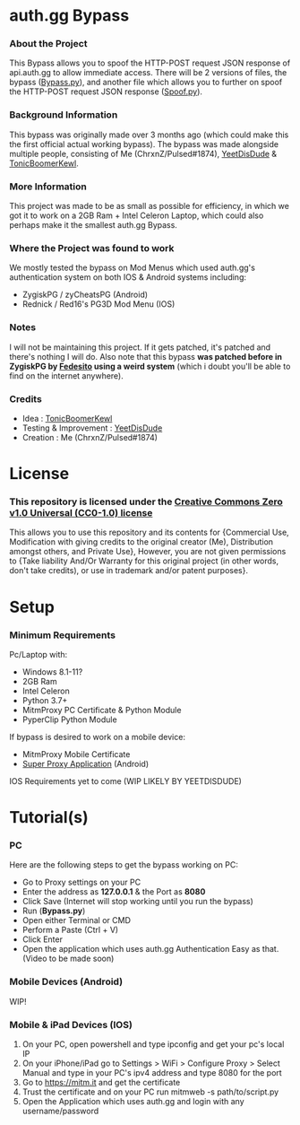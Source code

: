 # auth.gg Bypass
### About the Project
This Bypass allows you to spoof the HTTP-POST request JSON response of api.auth.gg to allow immediate access.
There will be 2 versions of files, the bypass ([Bypass.py](https://github.com/ChrxnZ/Auth.GG-MitmProxy-Bypass/blob/main/src/Bypass.py)), and another file which allows you to further on spoof the HTTP-POST request JSON response ([Spoof.py](https://github.com/ChrxnZ/Auth.GG-MitmProxy-Bypass/blob/main/src/Spoof.py)).
### Background Information
This bypass was originally made over 3 months ago (which could make this the first official actual working bypass). The bypass was made alongside multiple people, consisting of Me (ChrxnZ/Pulsed#1874), [YeetDisDude](https://github.com/YeetDisDude) & [TonicBoomerKewl](https://github.com/TonicBoomerKewl).
### More Information
This project was made to be as small as possible for efficiency, in which we got it to work on a 2GB Ram + Intel Celeron Laptop, which could also perhaps make it the smallest auth.gg Bypass.
### Where the Project was found to work
We mostly tested the bypass on Mod Menus which used auth.gg's authentication system on both IOS & Android systems including:
- ZygiskPG / zyCheatsPG (Android)
- Rednick / Red16's PG3D Mod Menu (IOS)
### Notes
I will not be maintaining this project. If it gets patched, it's patched and there's nothing I will do. Also note that this bypass **was patched before in ZygiskPG by [Fedesito](https://github.com/fedes1to) using a weird system** (which i doubt you'll be able to find on the internet anywhere).
### Credits
- Idea : [TonicBoomerKewl](https://github.com/TonicBoomerKewl)
- Testing & Improvement : [YeetDisDude](https://github.com/YeetDisDude)
- Creation : Me (ChrxnZ/Pulsed#1874)
# License
### This repository is licensed under the [Creative Commons Zero v1.0 Universal (CC0-1.0) license](https://github.com/ChrxnZ/Auth.GG-MitmProxy-Bypass/blob/main/LICENSE)
This allows you to use this repository and its contents for {Commercial Use, Modification with giving credits to the original creator (Me), Distribution amongst others, and Private Use}, However, you are not given permissions to {Take liability And/Or Warranty for this original project (in other words, don't take credits), or use in trademark and/or patent purposes}.

# Setup
### Minimum Requirements
Pc/Laptop with:
- Windows 8.1-11?
- 2GB Ram
- Intel Celeron
- Python 3.7+
- MitmProxy PC Certificate & Python Module
- PyperClip Python Module

If bypass is desired to work on a mobile device:
- MitmProxy Mobile Certificate
- [Super Proxy Application](https://play.google.com/store/apps/details?id=com.scheler.superproxy) (Android)

IOS Requirements yet to come (WIP LIKELY BY YEETDISDUDE)

# Tutorial(s)
### PC
Here are the following steps to get the bypass working on PC:
- Go to Proxy settings on your PC
- Enter the address as **127.0.0.1** & the Port as **8080**
- Click Save (Internet will stop working until you run the bypass)
- Run (**Bypass.py**)
- Open either Terminal or CMD
- Perform a Paste (Ctrl + V)
- Click Enter
- Open the application which uses auth.gg Authentication
Easy as that. (Video to be made soon)
### Mobile Devices (Android)
WIP!
### Mobile & iPad Devices (IOS)
1) On your PC, open powershell and type ipconfig and get your pc's local IP
2) On your iPhone/iPad go to Settings > WiFi > Configure Proxy > Select Manual and type in your PC's ipv4 address and type 8080 for the port
3) Go to https://mitm.it and get the certificate
4) Trust the certificate and on your PC run mitmweb -s path/to/script.py
5) Open the Application which uses auth.gg and login with any username/password
